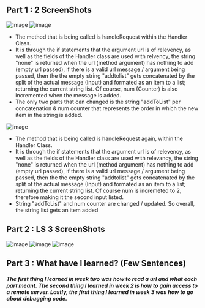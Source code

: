 ## Part 1 : 2 ScreenShots
![image](https://github.com/dreyes32/cse15l-lab-reports/assets/146775725/ec5219fe-55e8-4db0-afc7-1a765ac29540)
![image](https://github.com/dreyes32/cse15l-lab-reports/assets/146775725/969be4f4-44e3-4f1d-a731-00ba67e6608b)
-  The method that is being called is handleRequest within the Handler Class.
-  It is through the if statements that the argument url is of relevency, as well as the fields of the Handler class are used with relvency, the string "none" is returned when the url (method argument)  has nothing to add (empty url passed), if there is a valid url message / argument being passed, then the the empty string "addtolist" gets concatenated by the split of the actual message (Input) and formated as an item to a list; returning the current string list. Of course, num (Counter) is also incremented when the message is added.
-  The only two parts that can changed is the string "addToList" per concatenation & num counter that represents the order in which the new item in the string is added.
  
![image](https://github.com/dreyes32/cse15l-lab-reports/assets/146775725/fcfd6031-08dc-40d3-a892-edd387056d4a)
-  The method that is being called is handleRequest again, within the Handler Class.
-  It is through the if statements that the argument url is of relevency, as well as the fields of the Handler class are used with relevancy, the string "none" is returned when the url (method argument) has nothing to add (empty url passed), if there is a valid url message / argument being passed, then the the empty string "addtolist" gets concatenated by the split of the actual message (Input) and formated as an item to a list; returning the current string list. Of course num is incremeted to 2, therefore making it the second input listed.
-  String "addToList" and num counter are changed / updated. So overall, the string list gets an item added

## Part 2 : LS 3 ScreenShots
![image](https://github.com/dreyes32/cse15l-lab-reports/assets/146775725/77603322-8c5e-4f71-892e-6969ddf6e805)
![image](https://github.com/dreyes32/cse15l-lab-reports/assets/146775725/3cae3d23-afb9-4f26-b604-69d2f0bd2562)
![image](https://github.com/dreyes32/cse15l-lab-reports/assets/146775725/4f895f89-2e2a-4ea0-b2d9-82f94802bfdf)



## Part 3 : What have I learned? (Few Sentences) 
##### The first thing I learned in week two was how to read a url and what each part meant. The second thing I learned in week 2 is how to gain access to a remote server. Lastly, the first thing I learned in week 3 was how to go about debugging code.

